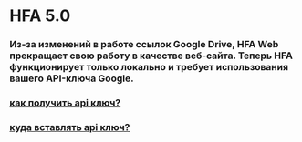 # HFA 5.0
### Из-за изменений в работе ссылок Google Drive, HFA Web прекращает свою работу в качестве веб-сайта. Теперь HFA функционирует только локально и требует использования вашего API-ключа Google.
### [как получить api ключ?](https://www.wonderplugin.com/wordpress-tutorials/how-to-apply-for-a-google-drive-api-key/)

### [куда вставлять api ключ?](https://github.com/rizobyte/hfa/blob/d6e7f3c4942bb77257416ec7ffa9ef742b23653c/script/player.js#L3)
